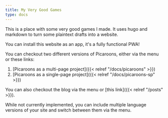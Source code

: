 ```yaml
---
title: My Very Good Games
type: docs
---
```


This is a place with some very good games I made. It uses hugo and markdown to turn some plaintext drafts into a website.

You can install this website as an app, it's a fully functional PWA!

You can checkout two different versions of Picaroons, either via the menu or these links:

1. [Picaroons as a multi-page project]({{< relref "/docs/picaroons" >}})
2. [Picaroons as a single-page project]({{< relref "/docs/picaroons-sp" >}})

You can also checkout the blog via the menu or [this link]({{< relref "/posts" >}}).

While not currently implemented, you can include multiple language versions of your site and switch between them via the menu.
